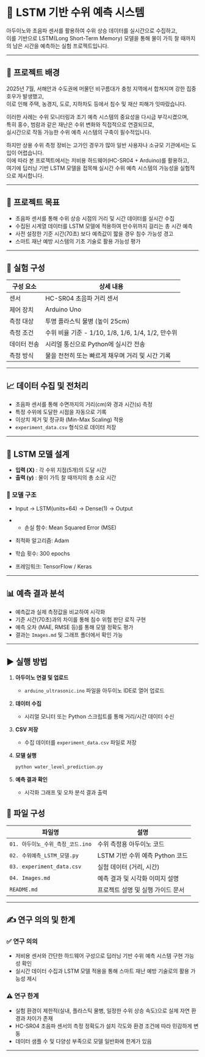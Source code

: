# 📄 LSTM 기반 수위 예측 시스템

아두이노와 초음파 센서를 활용하여 수위 상승 데이터를 실시간으로 수집하고,  
이를 기반으로 LSTM(Long Short-Term Memory) 모델을 통해 물이 가득 찰 때까지의 남은 시간을 예측하는 실험 프로젝트입니다.

---

## 📌 프로젝트 배경

2025년 7월, 서해안과 수도권에 머물던 비구름대가 충청 지역에서 합쳐지며 강한 집중호우가 발생했고,  
이로 인해 주택, 농경지, 도로, 지하차도 등에서 침수 및 재산 피해가 잇따랐습니다.

이러한 사례는 수위 모니터링과 조기 예측 시스템의 중요성을 다시금 부각시켰으며,  
특히 홍수, 범람과 같은 재난은 수위 변화와 직접적으로 연결되므로,  
실시간으로 작동 가능한 수위 예측 시스템의 구축이 필수적입니다.

하지만 상용 수위 측정 장비는 고가인 경우가 많아 일반 사용자나 소규모 기관에서는 도입이 어렵습니다.  
이에 따라 본 프로젝트에서는 저비용 하드웨어(HC-SR04 + Arduino)를 활용하고,  
여기에 딥러닝 기반 LSTM 모델을 접목해 실시간 수위 예측 시스템의 가능성을 실험적으로 제시합니다.

---

## 🎯 프로젝트 목표

- 초음파 센서를 통해 수위 상승 시점의 거리 및 시간 데이터를 실시간 수집  
- 수집된 시계열 데이터를 LSTM 모델에 적용하여 만수위까지 걸리는 총 시간 예측  
- 사전 설정한 기준 시간(70초) 보다 예측값이 짧을 경우 침수 가능성 경고  
- 스마트 재난 예방 시스템의 기초 기술로 활용 가능성 평가  

---

## 🧪 실험 구성

| 구성 요소   | 상세 내용                          |
| --------- | -------------------------------- |
| 센서        | HC-SR04 초음파 거리 센서           |
| 제어 장치    | Arduino Uno                      |
| 측정 대상    | 투명 플라스틱 물병 (높이 25cm)    |
| 측정 조건    | 수위 비율 기준 - 1/10, 1/8, 1/6, 1/4, 1/2, 만수위 |
| 데이터 전송  | 시리얼 통신으로 Python에 실시간 전송 |
| 측정 방식    | 물을 천천히 또는 빠르게 채우며 거리 및 시간 기록 |

---

## 📈 데이터 수집 및 전처리

- 초음파 센서를 통해 수면까지의 거리(cm)와 경과 시간(s) 측정  
- 특정 수위에 도달한 시점을 자동으로 기록  
- 이상치 제거 및 정규화 (Min-Max Scaling) 적용  
- `experiment_data.csv` 형식으로 데이터 저장  

---

## 🤖 LSTM 모델 설계

- **입력 (X)** : 각 수위 지점(5개)의 도달 시간  
- **출력 (y)** : 물이 가득 찰 때까지의 총 소요 시간  

### 🔧 모델 구조

- Input → LSTM(units=64) → Dense(1) → Output

- - 손실 함수: Mean Squared Error (MSE)  
- 최적화 알고리즘: Adam  
- 학습 횟수: 300 epochs  
- 프레임워크: TensorFlow / Keras  

---

## 📊 예측 결과 분석

- 예측값과 실제 측정값을 비교하여 시각화  
- 기준 시간(70초)과의 차이를 통해 침수 위험 판단 로직 구현  
- 예측 오차 (MAE, RMSE 등)를 통해 모델 정확도 평가  
- 결과는 `Images.md` 및 그래프 폴더에서 확인 가능  

---

## ▶ 실행 방법

1. **아두이노 연결 및 업로드**  
   - `arduino_ultrasonic.ino` 파일을 아두이노 IDE로 열어 업로드  

2. **데이터 수집**  
   - 시리얼 모니터 또는 Python 스크립트를 통해 거리/시간 데이터 수신  

3. **CSV 저장**  
   - 수집 데이터를 `experiment_data.csv` 파일로 저장  

4. **모델 실행**  
   ```bash
   python water_level_prediction.py
5. **예측 결과 확인**
   - 시각화 그래프 및 오차 분석 결과 출력

## 📁 파일 구성

| 파일명                         | 설명                          |
|------------------------------|-----------------------------|
| `01. 아두이노_수위_측정_코드.ino` | 수위 측정용 아두이노 코드         |
| `02. 수위예측_LSTM_모델.py`         | LSTM 기반 수위 예측 Python 코드   |
| `03. experiment_data.csv`         | 실험 데이터 (거리, 시간)           |
| `04. Images.md`                   | 예측 결과 및 시각화 이미지 설명    |
| `README.md`                      | 프로젝트 설명 및 실행 가이드 문서  |

---

## ✍️ 연구 의의 및 한계

### ✅ 연구 의의
- 저비용 센서와 간단한 하드웨어 구성으로 딥러닝 기반 수위 예측 시스템 구현 가능성 확인  
- 실시간 데이터 수집과 LSTM 모델 적용을 통해 스마트 재난 예방 기술로의 활용 가능성 제시  

### ⚠️ 연구 한계
- 실험 환경이 제한적(실내, 플라스틱 물병, 일정한 수위 상승 속도)으로 실제 자연 환경과 차이가 존재  
- HC-SR04 초음파 센서의 측정 정확도가 설치 각도와 환경 조건에 따라 민감하게 변동  
- 데이터 샘플 수 및 다양성 부족으로 모델 일반화에 한계가 있음  

---
